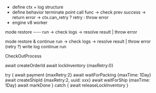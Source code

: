 - define ctx + log structure
- define behavior
    terminate point
    call func -> check prev 
                    success -> return 
                    error -> ctx.can_retry ? retry : throw error
- engine
    v8
    worker


mode restore
    ----
        run -> check logs -> resolve result | throw error

mode restore & continue
        run -> check logs -> resolve result 
                                | throw error (retry ?)
        write log continue run




CheckOutProcess 

await createOrderId
await lockInventory {maxRetry:0}

try {
  await payment {maxRetry:2}
  await waitForPacking {maxTime: 1Day}
  await createShipId {maxRetry:2, uuid: xxx}
  await waitForShip {maxTime: 1Day}
  await markDone
} catch {
  await releaseLockInventory
}

